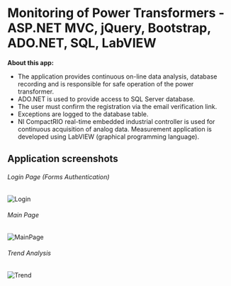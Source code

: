# Monitoring of Power Transformers - ASP.NET MVC, jQuery, Bootstrap, ADO.NET, SQL, LabVIEW 

**About this app:** 
- The application provides continuous on-line data analysis, database recording and is responsible for safe operation of the power transformer. 
- ADO.NET is used to provide access to SQL Server database. 
- The user must confirm the registration via the email verification link. 
- Exceptions are logged to the database table. 
- NI CompactRIO real-time embedded industrial controller is used for continuous acquisition of analog data. Measurement application is developed using LabVIEW (graphical programming language). 

## Application screenshots

###### Login Page (Forms Authentication)

![Login](https://github.com/BB9086/MonitoringOfPowerTransformersV2/assets/118169200/e0f29a2f-ed8d-4374-8c92-eb4ac8dee37b)

###### Main Page

![MainPage](https://github.com/BB9086/MonitoringOfPowerTransformersV2/assets/118169200/d799d049-bf3d-44b3-a9dc-e225e862ad2c)

###### Trend Analysis

![Trend](https://github.com/BB9086/MonitoringOfPowerTransformersV2/assets/118169200/eca8e4c4-b985-4304-9a02-269813bccb12)

